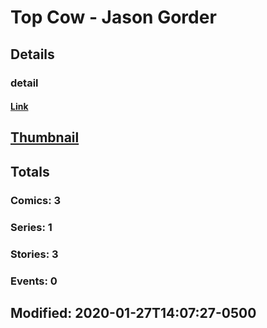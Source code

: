# Top Cow - Jason Gorder 
## Details
### detail
#### [Link](http://marvel.com/comics/creators/9594/top_cow_-_jason_gorder?utm_campaign=apiRef&utm_source=225578a89fc76f3d20fbffda5d17a88d)
## [Thumbnail](http://i.annihil.us/u/prod/marvel/i/mg/b/40/image_not_available.jpg)
## Totals
### Comics: 3
### Series: 1
### Stories: 3
### Events: 0
## Modified: 2020-01-27T14:07:27-0500